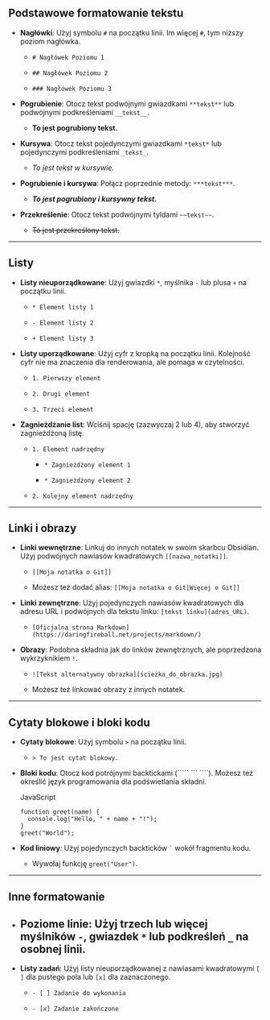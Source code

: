 ## Podstawowe formatowanie tekstu

- **Nagłówki**: Użyj symbolu `#` na początku linii. Im więcej `#`, tym niższy poziom nagłówka.
    
    - `# Nagłówek Poziomu 1`
        
    - `## Nagłówek Poziomu 2`
        
    - `### Nagłówek Poziomu 3`
        
- **Pogrubienie**: Otocz tekst podwójnymi gwiazdkami `**tekst**` lub podwójnymi podkreśleniami `__tekst__`.
    
    - **To jest pogrubiony tekst.**
        
- **Kursywa**: Otocz tekst pojedynczymi gwiazdkami `*tekst*` lub pojedynczymi podkreśleniami `_tekst_`.
    
    - _To jest tekst w kursywie._
        
- **Pogrubienie i kursywa**: Połącz poprzednie metody: `***tekst***`.
    
    - **_To jest pogrubiony i kursywny tekst._**
        
- **Przekreślenie**: Otocz tekst podwójnymi tyldami `~~tekst~~`.
    
    - ~~To jest przekreślony tekst.~~
        

---

## Listy

- **Listy nieuporządkowane**: Użyj gwiazdki `*`, myślnika `-` lub plusa `+` na początku linii.
    
    - `* Element listy 1`
        
    - `- Element listy 2`
        
    - `+ Element listy 3`
        
- **Listy uporządkowane**: Użyj cyfr z kropką na początku linii. Kolejność cyfr nie ma znaczenia dla renderowania, ale pomaga w czytelności.
    
    - `1. Pierwszy element`
        
    - `2. Drugi element`
        
    - `3. Trzeci element`
        
- **Zagnieżdżanie list**: Wciśnij spację (zazwyczaj 2 lub 4), aby stworzyć zagnieżdżoną listę.
    
    - `1. Element nadrzędny`
        
        - `* Zagnieżdżony element 1`
            
        - `* Zagnieżdżony element 2`
            
    - `2. Kolejny element nadrzędny`
        

---

## Linki i obrazy

- **Linki wewnętrzne**: Linkuj do innych notatek w swoim skarbcu Obsidian. Użyj podwójnych nawiasów kwadratowych `[[nazwa_notatki]]`.
    
    - `[[Moja notatka o Git]]`
        
    - Możesz też dodać alias: `[[Moja notatka o Git|Więcej o Git]]`
        
- **Linki zewnętrzne**: Użyj pojedynczych nawiasów kwadratowych dla adresu URL i podwójnych dla tekstu linku: `[tekst linku](adres_URL)`.
    
    - `[Oficjalna strona Markdown](https://daringfireball.net/projects/markdown/)`
        
- **Obrazy**: Podobna składnia jak do linków zewnętrznych, ale poprzedzona wykrzyknikiem `!`.
    
    - `![Tekst alternatywny obrazka](ścieżka_do_obrazka.jpg)`
        
    - Możesz też linkować obrazy z innych notatek.
        

---

## Cytaty blokowe i bloki kodu

- **Cytaty blokowe**: Użyj symbolu `>` na początku linii.
    
    - `> To jest cytat blokowy.`
        
- **Bloki kodu**: Otocz kod potrójnymi backtickami (````` ``` ````). Możesz też określić język programowania dla podświetlania składni.
    
    JavaScript
    
    ```
    function greet(name) {
      console.log("Hello, " + name + "!");
    }
    greet("World");
    ```
    
- **Kod liniowy**: Użyj pojedynczych backticków `` ` `` wokół fragmentu kodu.
    
    - Wywołaj funkcję `greet("User")`.
        

---

## Inne formatowanie

- ## **Poziome linie**: Użyj trzech lub więcej myślników `-`, gwiazdek `*` lub podkreśleń `_` na osobnej linii.
    
- **Listy zadań**: Użyj listy nieuporządkowanej z nawiasami kwadratowymi `[ ]` dla pustego pola lub `[x]` dla zaznaczonego.
    
    - `- [ ] Zadanie do wykonania`
        
    - `- [x] Zadanie zakończone`